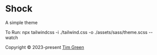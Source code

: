 # Shock

A simple theme

To Run: npx tailwindcss -i ./tailwind.css -o ./assets/sass/theme.scss  --watch

Copyright © 2023-present [Tim Green](https://github.com/tim-green)